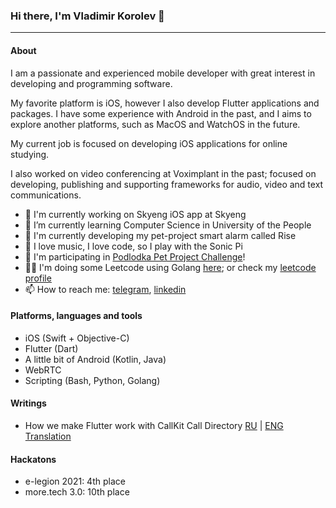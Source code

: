 ### Hi there, I'm Vladimir Korolev 👋
---

#### About

I am a passionate and experienced mobile developer with great interest in developing and programming software.

My favorite platform is iOS, however I also develop Flutter applications and packages. I have some experience with Android in the past, and I aims to explore another platforms, such as MacOS and WatchOS in the future.

My current job is focused on developing iOS applications for online studying.

I also worked on video conferencing at Voximplant in the past; focused on developing, publishing and supporting frameworks for audio, video and text communications.

- 💎 I'm currently working on Skyeng iOS app at Skyeng
- 🌱 I’m currently learning Computer Science in University of the People
- 🦄 I'm currently developing my pet-project smart alarm called Rise
- 🦹 I love music, I love code, so I play with the Sonic Pi
- 🏹 I'm participating in [Podlodka Pet Project Challenge](https://github.com/VladimirBrejcha/PodlodkaPetProjectChallenge)!
- 🏌️‍♀️ I'm doing some Leetcode using Golang [here](https://github.com/VladimirBrejcha/leetcode_solutions); or check my [leetcode profile](https://leetcode.com/VladimirBrejcha/)
- 📫 How to reach me: [telegram](https://t.me/vladimirbrejcha), [linkedin](https://www.linkedin.com/in/vladimir-korolev/)

#### Platforms, languages and tools
- iOS (Swift + Objective-C)
- Flutter (Dart)
- A little bit of Android (Kotlin, Java)
- WebRTC
- Scripting (Bash, Python, Golang)

#### Writings
- How we make Flutter work with CallKit Call Directory [RU](https://habr.com/ru/company/Voximplant/blog/553422/) | [ENG Translation](https://dev.to/imaximova/how-we-make-flutter-work-with-callkit-call-directory-5334)

#### Hackatons
- e-legion 2021: 4th place
- more.tech 3.0: 10th place
